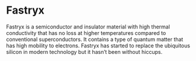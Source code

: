 # Fastryx

Fastryx is a semiconductor and insulator material with high thermal conductivity that has no loss at higher temperatures compared to conventional superconductors. It contains a type of quantum matter that has high mobility to electrons. Fastryx has started to replace the ubiquitous silicon in modern technology but it hasn’t been without hiccups.

